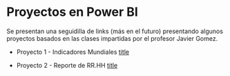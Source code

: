 # Proyectos en Power BI
Se presentan una seguidilla de links (más en el futuro) presentando algunos proyectos basados en
las clases impartidas por el profesor Javier Gomez.

* Proyecto 1 - Indicadores Mundiales 
[title](https://app.powerbi.com/view?r=eyJrIjoiMWJiNGQ3ODItNDZlMi00YWJkLWI4ODQtYWQ1ZmU3NDFkNGIwIiwidCI6Ijk5ZDI0MWM3LTMxZDYtNDA2ZS05MTRhLTdlYjMxOWZiZGNjMSJ9)


* Proyecto 2 - Reporte de RR.HH
[title](https://app.powerbi.com/view?r=eyJrIjoiYzU5NzNlNDQtNjM4OC00NjczLThlMWEtMjlhNDI5ZjkzYjZkIiwidCI6Ijk5ZDI0MWM3LTMxZDYtNDA2ZS05MTRhLTdlYjMxOWZiZGNjMSJ9)

